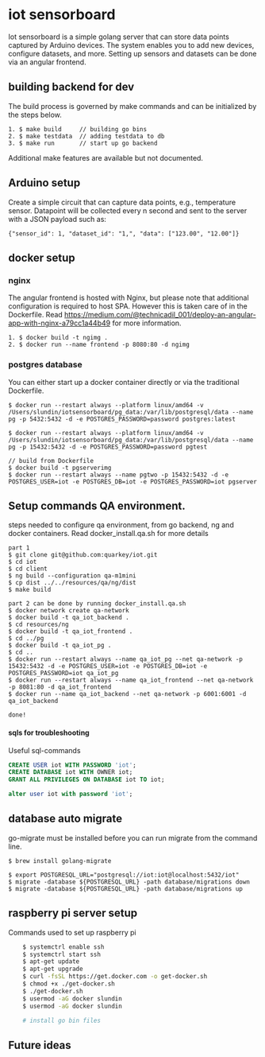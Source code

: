 # iot sensorboard

Iot sensorboard is a simple golang server that can store data points captured by Arduino devices. The system enables you to add new devices, configure datasets, and more. Setting up sensors and datasets can be done via an angular frontend.

<insert drawing here>

## building backend for dev

The build process is governed by make commands and can be initialized by the steps below.

```
1. $ make build     // building go bins
2. $ make testdata  // adding testdata to db
3. $ make run       // start up go backend
```

Additional make features are available but not documented.

## Arduino setup

Create a simple circuit that can capture data points, e.g., temperature sensor. Datapoint will be collected every n second and sent to the server with a JSON payload such as:

```
{"sensor_id": 1, "dataset_id": "1,", "data": ["123.00", "12.00"]}
```

## docker setup

### nginx

The angular frontend is hosted with Nginx, but please note that additional configuration is required to host SPA. However this is taken care of in the Dockerfile. Read https://medium.com/@technicadil_001/deploy-an-angular-app-with-nginx-a79cc1a44b49 for more information.

```
1. $ docker build -t ngimg .
2. $ docker run --name frontend -p 8080:80 -d ngimg
```

### postgres database

You can either start up a docker container directly or via the traditional Dockerfile.

```
$ docker run --restart always --platform linux/amd64 -v /Users/slundin/iotsensorboard/pg_data:/var/lib/postgresql/data --name pg -p 5432:5432 -d -e POSTGRES_PASSWORD=password postgres:latest

$ docker run --restart always --platform linux/amd64 -v /Users/slundin/iotsensorboard/pg_data:/var/lib/postgresql/data --name pg -p 15432:5432 -d -e POSTGRES_PASSWORD=password pgtest

// build from Dockerfile
$ docker build -t pgserverimg
$ docker run --restart always --name pgtwo -p 15432:5432 -d -e POSTGRES_USER=iot -e POSTGRES_DB=iot -e POSTGRES_PASSWORD=iot pgserver

```

## Setup commands QA environment.

steps needed to configure qa environment, from go backend, ng and docker containers. Read docker_install.qa.sh for more details

```
part 1
$ git clone git@github.com:quarkey/iot.git
$ cd iot
$ cd client
$ ng build --configuration qa-m1mini
$ cp dist ../../resources/qa/ng/dist
$ make build

part 2 can be done by running docker_install.qa.sh
$ docker network create qa-network
$ docker build -t qa_iot_backend .
$ cd resources/ng
$ docker build -t qa_iot_frontend .
$ cd ../pg
$ docker build -t qa_iot_pg .
$ cd ..
$ docker run --restart always --name qa_iot_pg --net qa-network -p 15432:5432 -d -e POSTGRES_USER=iot -e POSTGRES_DB=iot -e POSTGRES_PASSWORD=iot qa_iot_pg
$ docker run --restart always --name qa_iot_frontend --net qa-network -p 8081:80 -d qa_iot_frontend
$ docker run --name qa_iot_backend --net qa-network -p 6001:6001 -d qa_iot_backend

done!

```

#### sqls for troubleshooting

Useful sql-commands

```sql
CREATE USER iot WITH PASSWORD 'iot';
CREATE DATABASE iot WITH OWNER iot;
GRANT ALL PRIVILEGES ON DATABASE iot TO iot;

alter user iot with password 'iot';
```

## database auto migrate

go-migrate must be installed before you can run migrate from the command line.

```
$ brew install golang-migrate

$ export POSTGRESQL_URL="postgresql://iot:iot@localhost:5432/iot"
$ migrate -database ${POSTGRESQL_URL} -path database/migrations down
$ migrate -database ${POSTGRESQL_URL} -path database/migrations up
```

## raspberry pi server setup

Commands used to set up raspberry pi

```bash
    $ systemctrl enable ssh
    $ systemctrl start ssh
    $ apt-get update
    $ apt-get upgrade
    $ curl -fsSL https://get.docker.com -o get-docker.sh
    $ chmod +x ./get-docker.sh
    $ ./get-docker.sh
    $ usermod -aG docker slundin
    $ usermod -aG docker slundin

    # install go bin files
```

## Future ideas
